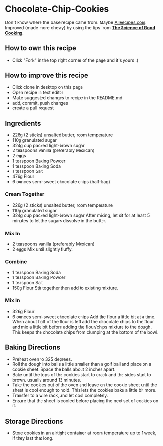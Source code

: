 # Chocolate-Chip-Cookies
Don't know where the base recipe came from. Maybe [AllRecipes.com](www.allrecipes.com). Improved (made more chewy) by using the tips from [__The Science of Good Cooking__](https://www.amazon.com/Science-Cooking-Cooks-Illustrated-Cookbooks/dp/1933615982).

## How to own this recipe
- Click "Fork" in the top right corner of the page and it's yours :)

## How to improve this recipe
- Click clone in desktop on this page
- Open recipe in text editor
- Make suggested changes to recipe in the README.md
- add, commit, push changes
- create a pull request

## Ingredients
- 226g (2 sticks) unsalted butter, room temperature
- 110g granulated sugar
- 324g cup packed light-brown sugar
- 2 teaspoons vanilla (preferably Mexican)
- 2 eggs
- 1 teaspoon Baking Powder
- 1 teaspoon Baking Soda
- 1 teaspoon Salt
- 476g Flour
- 6 ounces semi-sweet chocolate chips (half-bag)

### Cream Together
- 226g (2 sticks) unsalted butter, room temperature
- 110g granulated sugar
- 324g cup packed light-brown sugar
After mixing, let sit for at least 5 minutes to let the sugars dissolve in the butter.

### Mix In
- 2 teaspoons vanilla (preferably Mexican)
- 2 eggs
Mix until slightly fluffy.

### Combine
- 1 teaspoon Baking Soda
- 1 teaspoon Baking Powder
- 1 teaspoon Salt
- 150g Flour
Stir together then add to existing mixture.

### Mix In
- 326g Flour
- 6 ounces semi-sweet chocolate chips
Add the flour a little bit at a time. When about half of the flour is left add the chocolate chips to the flour and mix a little bit before adding the flour/chips mixture to the dough. This keeps the chocolate chips from clumping at the bottom of the bowl.

## Baking Directions
- Preheat oven to 325 degrees.
- Roll the dough into balls a little smaller than a golf ball and place on a cookie sheet. Space the balls about 2 inches apart.
- Bake until the tops of the cookies start to crack and the sides start to brown, usually around 12 minutes.
- Take the cookies out of the oven and leave on the cookie sheet until the sheet is cool enough to hold. This lets the cookies bake a little bit more.
- Transfer to a wire rack, and let cool completely.
- Ensure that the sheet is cooled before placing the next set of cookies on it. 

## Storage Directions
- Store cookies in an airtight container at room temperature up to 1 week, if they last that long.
